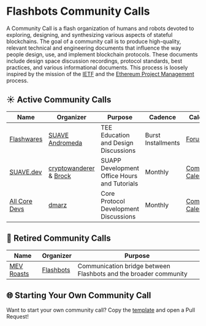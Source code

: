 # Flashbots Community Calls

A Community Call is a flash organization of humans and robots devoted to exploring, designing, and synthesizing various aspects of stateful blockchains. The goal of a community call is to produce high-quality, relevant technical and engineering documents that influence the way people design, use, and implement blockchain protocols. These documents include design space discussion recordings, protocol standards, best practices, and various informational documents. This process is loosely inspired by the mission of the [IETF](https://www.ietf.org/about/introduction/#mission) and the [Ethereum Project Management](https://github.com/ethereum/pm) process.

## ☀️ Active Community Calls

| Name | Organizer       | Purpose   |  Cadence |  Calendar |
|--------------------|-----------------|--------------------|------------------|-------------------|
| [Flashwares](./flashwares/README.md)         | [SUAVE Andromeda]()     |  TEE Education and Design Discussions  | Burst Installments   | [Forum](https://collective.flashbots.net/tag/flashwares) |
| [SUAVE.dev](./suapp-developer-streams/README.md)         | [cryptowanderer](https://x.com/cryptowanderer) & [Brock](https://x.com/zeroXbrock/)     | SUAPP Development Office Hours and Tutorials   |  Monthly  | [Community Calender](http://calendar.flashbots.net/) |
| [All Core Devs](./All-Core-Devs/README.md)         | [dmarz](https://x.com/DistributedMarz) | Core Protocol Development Discussions   |  Monthly  | [Community Calender](http://calendar.flashbots.net/) |

## 🧊 Retired Community Calls

| Name | Organizer       | Purpose                     |
|--------------------|-----------------|--------------------------------|
| [MEV Roasts](./mev-roasts/README.md)         | [Flashbots](https://writings.flashbots.net/)     |  Communication bridge between Flashbots and the broader community   |


## 🌐 Starting Your Own Community Call
Want to start your own community call? Copy the [template](./template/) and open a Pull Request!